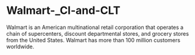 # Walmart-_CI-and-CLT
Walmart is an American multinational retail corporation that operates a chain of supercenters, discount departmental stores, and grocery stores from the United States. Walmart has more than 100 million customers worldwide.
